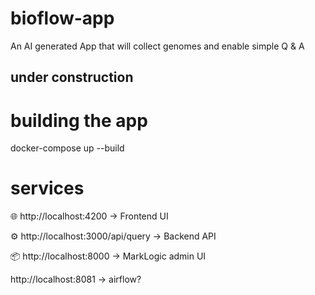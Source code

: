 # bioflow-app
An AI generated App that will collect genomes and enable simple Q & A

## under construction

# building the app
docker-compose up --build

# services
🌐 http://localhost:4200 → Frontend UI

⚙️ http://localhost:3000/api/query → Backend API

📦 http://localhost:8000 → MarkLogic admin UI

http://localhost:8081 -> airflow?